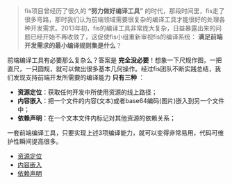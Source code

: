 > fis项目曾经历了很久的 **“努力做好编译工具”** 的时代，那段时间里，fis走了很多弯路，那时我们认为前端领域需要很复杂的编译工具才能很好的处理各种开发需求。2013年初，fis的编译工具非常庞大复杂，日益暴露出来的问题已经开始不再收敛了，这促使fis小组重新审视fis的编译系统： **满足前端开发需求的最小编译规则集是什么**？

前端编译工具有必要那么复杂么？答案是 **完全没必要**！想象一下尺规作图，一把直尺，一只圆规，就可以做出很多基本几何操作。经过fis团队不断实践总结，我们发现支持前端开发所需要的编译能力 **只有三种** ：

* **资源定位**：获取任何开发中所使用资源的线上路径；
* **内容嵌入**：把一个文件的内容(文本)或者base64编码(图片)嵌入到另一个文件中；
* **依赖声明**：在一个文本文件内标记对其他资源的依赖关系；

一套前端编译工具，只要实现上述3项编译能力，就可以变得非常易用，代码可维护性瞬间提高很多。

- [资源定位](./uri.md)
- [内容嵌入](./inline.md)
- [依赖声明](./require.md)